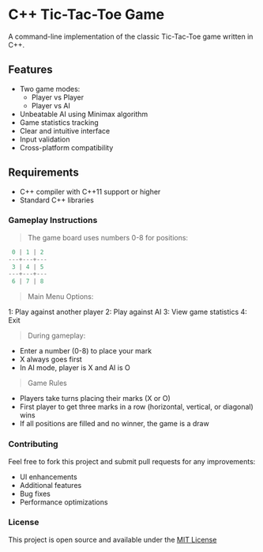 # C++ Tic-Tac-Toe Game

A command-line implementation of the classic Tic-Tac-Toe game written in C++. 

## Features

- Two game modes:
  - Player vs Player
  - Player vs AI
- Unbeatable AI using Minimax algorithm
- Game statistics tracking
- Clear and intuitive interface
- Input validation
- Cross-platform compatibility

## Requirements

- C++ compiler with C++11 support or higher
- Standard C++ libraries

### Gameplay Instructions
> The game board uses numbers 0-8 for positions:

```cpp
 0 | 1 | 2 
---+---+---
 3 | 4 | 5 
---+---+---
 6 | 7 | 8
```
> Main Menu Options:

1: Play against another player
2: Play against AI
3: View game statistics
4: Exit

> During gameplay:

- Enter a number (0-8) to place your mark
- X always goes first
- In AI mode, player is X and AI is O

> Game Rules
- Players take turns placing their marks (X or O)
- First player to get three marks in a row (horizontal, vertical, or diagonal) wins
- If all positions are filled and no winner, the game is a draw

### Contributing
Feel free to fork this project and submit pull requests for any improvements:

- UI enhancements
- Additional features
- Bug fixes
- Performance optimizations

### License
This project is open source and available under the [MIT License](License)
